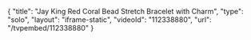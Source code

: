 {
    "title": "Jay King Red Coral Bead Stretch Bracelet with Charm",
    "type": "solo",
    "layout": "iframe-static",
    "videoId": "112338880",
    "url": "\/tvpembed\/112338880"
}